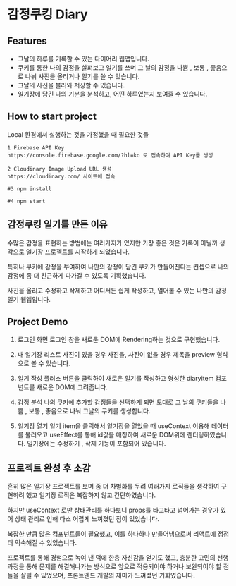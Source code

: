 #  감정쿠킹 Diary

## Features
- 그날의 하루를 기록할 수 있는 다이어리 웹앱입니다.
- 쿠키를 통한 나의 감정을 살펴보고 일기를 쓰며 그 날의 감정을 나쁨 , 보통 , 좋음으로 나눠 사진을 올리거나 일기를 쓸 수 있습니다.
- 그날의 사진을 불러와 저장할 수 있습니다.
- 일기장에 담긴 나의 기분을 분석하고, 어떤 하루였는지 보여줄 수 있습니다.

## How to start project
Local 환경에서 실행하는 것을 가정했을 때 필요한 것들   
  ```
  1 Firebase API Key
  https://console.firebase.google.com/?hl=ko 로 접속하여 API Key를 생성

  2 Cloudinary Image Upload URL 생성
  https://cloudinary.com/ 사이트에 접속

  #3 npm install

  #4 npm start
  ```

## 감정쿠킹 일기를 만든 이유
수많은 감정을 표현하는 방법에는 여러가지가 있지만 가장 좋은 것은 기록이 아닐까 생각으로 일기장 프로젝트를 시작하게 되었습니다.

특히나 쿠키에 감정을 부여하여 나만의 감정이 담긴 쿠키가 만들어진다는 컨셉으로 나의 감정에 좀 더 친근하게 다가갈 수 있도록 기획했습니다.

사진을 올리고 수정하고 삭제하고 어디서든 쉽게 작성하고, 열어볼 수 있는 나만의 감정일기 웹앱입니다. 


## Project Demo

1. 로그인 화면
로그인 창을 새로운 DOM에 Rendering하는 것으로 구현했습니다.

2. 내 일기장 리스트
사진이 있을 경우 사진을, 사진이 없을 경우 제목을 preview 형식으로 볼 수 있습니다.

3. 일기 작성
플러스 버튼을 클릭하여 새로운 일기를 작성하고 형성한 diaryitem 컴포넌트를 새로운 DOM에 그려줍니다.

4. 감정 분석
나의 쿠키에 추가할 감정들을 선택하게 되면 토대로 그 날의 쿠키들을 나쁨 , 보통 , 좋음으로 나눠 그날의 쿠키를 생성합니다.

5. 일기장 열기
일기 item을 클릭해서 일기장을 열었을 때 useContext 이용해 데이터를 불러오고 useEffect를 통해 id값을 매칭하여 새로운 DOM위에 렌더링하였습니다. 일기장에는 수정하기 , 삭제 기능이 포함되어 있습니다.

## 프로젝트 완성 후 소감
흔히 많은 일기장 프로젝트를 보며 좀 더 차별화를 두려 여러가지 로직들을 생각하여 구현하려 했고 일기장 로직은 복잡하지 않고 간단하였습니다. 

하지만 useContext 로만 상태관리를 하다보니 props를 타고타고 넘어가는 경우가 있어 상태 관리로 인해 다소 어렵게 느껴졌던 점이 있었습니다.

복잡한 만큼 많은 컴포넌트들이 필요했고, 이를 하나하나 만들어냄으로써 리액트에 점점 더 익숙해질 수 있었습니다.

프로젝트를 통해 경험으로 녹여 낸 덕에 한층 자신감을 얻기도 했고, 충분한 고민의 선행 과정을 통해 문제를 해결해나가는 방식으로 앞으로 적용되어야 하거나 보완되어야 할 점들을 살필 수 있었으며, 프론트엔드 개발의 재미가 느껴졌던 기회였습니다.

